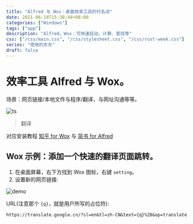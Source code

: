 ```yaml
---
title: "Alfred 与 Wox：桌面效率工具的代名词"
date: 2021-06-18T15:38:44+08:00
categories: ["Windows"]
tags: ["app"]
description: "Alfred，Wox：可快速启动、计算、查找等"
css: ["/css/main.css", "/css/stylesheet.css", "/css/rust-week.css"]
series: "使用的东东"
draft: false
---
```


# 效率工具 Alfred 与 Wox。

场景：网页链接/本地文件与程序/翻译，与网址沟通等等。

![ts](/file_imgs/2021/ts.png)

> 翻译

对应安装教程 [知乎 for Wox](https://zhuanlan.zhihu.com/p/68383315) 与 [简书 for Alfred](https://www.jianshu.com/p/e9f3352c785f)

## **Wox 示例：添加一个快速的翻译页面跳转。**

1. 在桌面屏幕，右下方找到 Wox 图标，右键 `setting`。
2. 设置新的网页链接:

![demo](/file_imgs/2021/ts-demo.png)

URL(注意那个 `{q}`，就是用户所写的占位符):

```
https://translate.google.cn/?sl=en&tl=zh-CN&text={q}%20&op=translate
```
